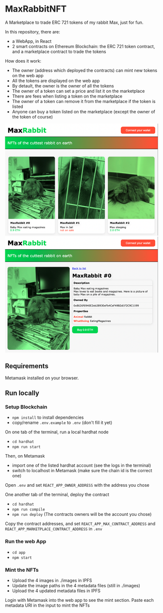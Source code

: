 # MaxRabbitNFT

A Marketplace to trade ERC 721 tokens of my rabbit Max, just for fun.

In this repository, there are:
- a WebApp, in React
- 2 smart contracts on Ethereum Blockchain: the ERC 721 token contract, and a marketplace contract to trade the tokens

How does it work:
- The owner (address which deployed the contracts) can mint new tokens on the web app
- All the tokens are displayed on the web app
- By detault, the owner is the owner of all the tokens
- The owner of a token can set a price and list it on the marketplace
- There are fees when listing a token on the marketplace
- The owner of a token can remove it from the marketplace if the token is listed
- Anyone can buy a token listed on the marketplace (except the owner of the token of course)

![Alt text](./screenshot_1.png?raw=true "Home page")
![Alt text](./screenshot_2.png?raw=true "NFT Details page")

## Requirements

Metamask installed on your browser.

## Run locally

### Setup Blockchain

- `npm install` to install dependencies
- copy/rename `.env.example` to `.env` (don't fill it yet)

On one tab of the terminal, run a local hardhat node

- `cd hardhat`
- `npm run start`

Then, on Metamask

- import one of the listed hardhat account (see the logs in the terminal)
- switch to localhost in Metamask (make sure the chain id is the correct one)

Open `.env` and set `REACT_APP_OWNER_ADDRESS` with the address you chose

One another tab of the terminal, deploy the contract

- `cd hardhat`
- `npm run compile`
- `npm run deploy` (The contracts owners will be the account you chose)

Copy the contract addresses, and set `REACT_APP_MAX_CONTRACT_ADDRESS` and `REACT_APP_MARKETPLACE_CONTRACT_ADDRESS` in `.env`

### Run the web App

- `cd app`
- `npm start`

### Mint the NFTs

- Upload the 4 images in ./images in IPFS
- Update the image paths in the 4 metadata files (still in ./images)
- Upload the 4 updated metadata files in IPFS

Login with Metamask into the web app to see the mint section.
Paste each metadata URI in the input to mint the NFTs
